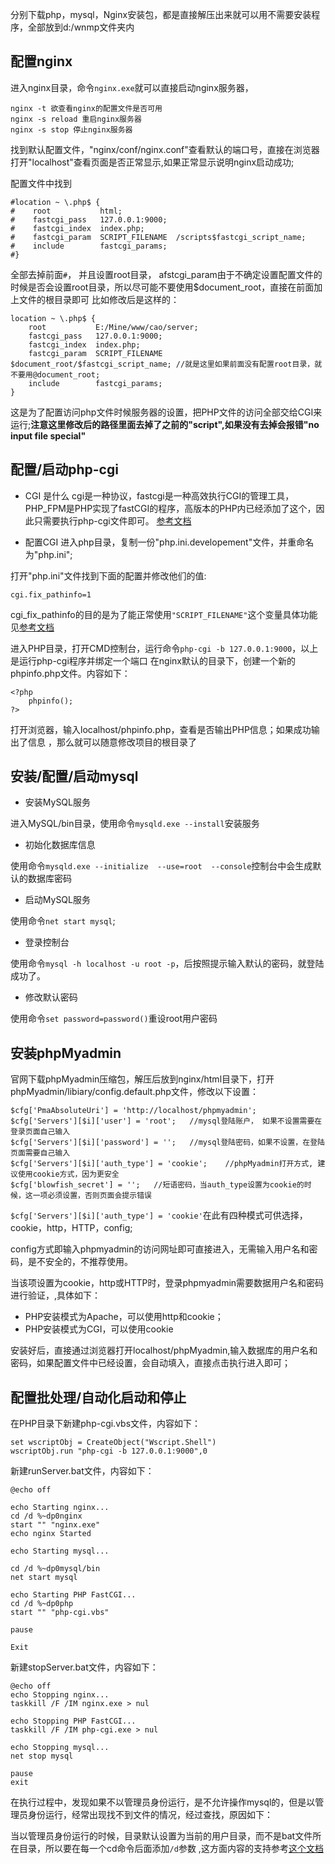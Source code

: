分别下载php，mysql，Nginx安装包，都是直接解压出来就可以用不需要安装程序，全部放到d:/wnmp文件夹内

配置nginx
-
进入nginx目录，命令`nginx.exe`就可以直接启动nginx服务器，
```
nginx -t 欲查看nginx的配置文件是否可用
nginx -s reload 重启nginx服务器
nginx -s stop 停止nginx服务器
```
找到默认配置文件，"nginx/conf/nginx.conf"查看默认的端口号，直接在浏览器打开"localhost"查看页面是否正常显示,如果正常显示说明nginx启动成功;

配置文件中找到
```
#location ~ \.php$ {
#    root           html;
#    fastcgi_pass   127.0.0.1:9000;
#    fastcgi_index  index.php;
#    fastcgi_param  SCRIPT_FILENAME  /scripts$fastcgi_script_name;
#    include        fastcgi_params;
#}
```
全部去掉前面`#`， 并且设置root目录， afstcgi_param由于不确定设置配置文件的时候是否会设置root目录，所以尽可能不要使用$document_root，直接在前面加上文件的根目录即可
比如修改后是这样的：
```
location ~ \.php$ {
    root           E:/Mine/www/cao/server;
    fastcgi_pass   127.0.0.1:9000;
    fastcgi_index  index.php;
    fastcgi_param  SCRIPT_FILENAME  $document_root/$fastcgi_script_name; //就是这里如果前面没有配置root目录，就不要用@document_root;
    include        fastcgi_params;
}
```
这是为了配置访问php文件时候服务器的设置，把PHP文件的访问全部交给CGI来运行;**注意这里修改后的路径里面去掉了之前的"script",如果没有去掉会报错"no input file special"**

配置/启动php-cgi
-
- CGI 是什么
cgi是一种协议，fastcgi是一种高效执行CGI的管理工具，PHP_FPM是PHP实现了fastCGI的程序，高版本的PHP内已经添加了这个，因此只需要执行php-cgi文件即可。	<a href="http://blog.csdn.net/meegomeego/article/details/36180343">参考文档</a>

- 配置CGI
进入php目录，复制一份"php.ini.developement"文件，并重命名为"php.ini";

打开"php.ini"文件找到下面的配置并修改他们的值:
```
cgi.fix_pathinfo=1
```
cgi_fix_pathinfo的目的是为了能正常使用`"SCRIPT_FILENAME"`这个变量具体功能见<a href="http://www.server110.com/nginx/201404/9901.html">参考文档</a>

进入PHP目录，打开CMD控制台，运行命令`php-cgi -b 127.0.0.1:9000`，以上是运行php-cgi程序并绑定一个端口
在nginx默认的目录下，创建一个新的phpinfo.php文件。内容如下：
```
<?php
	phpinfo();
?>
```
打开浏览器，输入localhost/phpinfo.php，查看是否输出PHP信息；如果成功输出了信息 ，那么就可以随意修改项目的根目录了

安装/配置/启动mysql
-
- 安装MySQL服务

进入MySQL/bin目录，使用命令`mysqld.exe --install`安装服务
- 初始化数据库信息

使用命令`mysqld.exe --initialize  --use=root  --console`控制台中会生成默认的数据库密码
- 启动MySQL服务

使用命令`net start mysql`;
- 登录控制台

使用命令`mysql -h localhost -u root -p`，后按照提示输入默认的密码，就登陆成功了。
- 修改默认密码

使用命令`set password=password()`重设root用户密码

安装phpMyadmin
-
官网下载phpMyadmin压缩包，解压后放到nginx/html目录下，打开phpMyadmin/libiary/config.default.php文件，修改以下设置：
```
$cfg['PmaAbsoluteUri'] = 'http://localhost/phpmyadmin';
$cfg['Servers'][$i]['user'] = 'root';   //mysql登陆账户， 如果不设置需要在登录页面自己输入
$cfg['Servers'][$i]['password'] = '';	//mysql登陆密码，如果不设置，在登陆页面需要自己输入
$cfg['Servers'][$i]['auth_type'] = 'cookie'; 	//phpMyadmin打开方式, 建议使用cookie方式，因为更安全
$cfg['blowfish_secret'] = '';	//短语密码，当auth_type设置为cookie的时候，这一项必须设置，否则页面会提示错误
```
`$cfg['Servers'][$i]['auth_type'] = 'cookie'`在此有四种模式可供选择，cookie，http，HTTP，config;

config方式即输入phpmyadmin的访问网址即可直接进入，无需输入用户名和密码，是不安全的，不推荐使用。

当该项设置为cookie，http或HTTP时，登录phpmyadmin需要数据用户名和密码进行验证，,具体如下：

- PHP安装模式为Apache，可以使用http和cookie；
- PHP安装模式为CGI，可以使用cookie

安装好后，直接通过浏览器打开localhost/phpMyadmin,输入数据库的用户名和密码，如果配置文件中已经设置，会自动填入，直接点击执行进入即可；

配置批处理/自动化启动和停止
-
在PHP目录下新建php-cgi.vbs文件，内容如下：
```
set wscriptObj = CreateObject("Wscript.Shell")
wscriptObj.run "php-cgi -b 127.0.0.1:9000",0
```
新建runServer.bat文件，内容如下：
```
@echo off

echo Starting nginx...
cd /d %~dp0nginx
start "" "nginx.exe"
echo nginx Started

echo Starting mysql...

cd /d %~dp0mysql/bin
net start mysql

echo Starting PHP FastCGI...
cd /d %~dp0php
start "" "php-cgi.vbs"

pause

Exit
```
新建stopServer.bat文件，内容如下：
```
@echo off
echo Stopping nginx...
taskkill /F /IM nginx.exe > nul

echo Stopping PHP FastCGI...
taskkill /F /IM php-cgi.exe > nul

echo Stopping mysql...
net stop mysql

pause
exit
```
在执行过程中，发现如果不以管理员身份运行，是不允许操作mysql的，但是以管理员身份运行，经常出现找不到文件的情况，经过查找，原因如下：

当以管理员身份运行的时候，目录默认设置为当前的用户目录，而不是bat文件所在目录，所以要在每一个cd命令后面添加`/d`参数 ,这方面内容的支持参考<a href="http://blog.csdn.net/canba/article/details/6628968">这个文档</a>